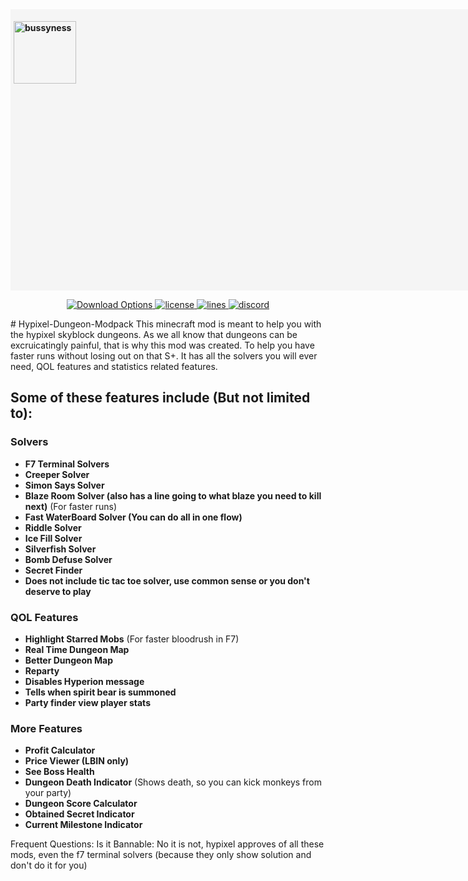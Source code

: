 <!DOCTYPE html>

<html>

<style type="text/css">

div{
  background-color: whitesmoke;
  width: 1410;
  height: 440px;
  font-weight: bold;
  padding: 5px; 
    }

</style>

<body>

<div>

<img src="https://i.ibb.co/FgF2xgc/Picture-1.png"
alt="bussyness" height="100" width="100">

</div>

<p align="center">
<a href="https://github.com/cyoung06/Skyblock-Dungeons-Guide/releases" target="_blank">
<img alt="Download Options" color="red" />
</a>
<a href="https://github.com/cyoung06/Skyblock-Dungeons-Guide/blob/master/LICENSE">
    <img alt="license" src="https://img.shields.io/github/license/cyoung06/Skyblock-Dungeons-Guide?color=00FFFF&style=for-the-badge">
 </a>
  <a href="https://github.com/cyoung06/Skyblock-Dungeons-Guide/">
    <img alt="lines" src="https://img.shields.io/tokei/lines/github/cyoung06/Skyblock-Dungeons-Guide?color=00FFFF&style=for-the-badge">
 </a>
    <a href="https://discord.gg/vuGsXhY5Bv" target="_blank">
    <img alt="discord" src="https://img.shields.io/discord/781913473872560189?color=00FFFF&label=discord&style=for-the-badge" />
  </a>
 </p>

<p>
 # Hypixel-Dungeon-Modpack
This minecraft mod is meant to help you with the hypixel skyblock dungeons. As we all know that dungeons can be excruicatingly painful, that is why this mod was created. To help you have faster runs without losing out on that S+. It has all the solvers you will ever need, QOL features and statistics related features.  

## Some of these features include (But not limited to):
### Solvers
- **F7 Terminal Solvers** 
- **Creeper Solver** 
- **Simon Says Solver** 
- **Blaze Room Solver (also has a line going to what blaze you need to kill next)** (For faster runs)
- **Fast WaterBoard Solver (You can do all in one flow)** 
- **Riddle Solver** 
- **Ice Fill Solver** 
- **Silverfish Solver** 
- **Bomb Defuse Solver** 
- **Secret Finder**
- **Does not include tic tac toe solver, use common sense or you don't deserve to play**

### QOL Features
- **Highlight Starred Mobs** (For faster bloodrush in F7)
- **Real Time Dungeon Map**
- **Better Dungeon Map**
- **Reparty**
- **Disables Hyperion message** 
- **Tells when spirit bear is summoned** 
- **Party finder view player stats**

### More Features
- **Profit Calculator**
- **Price Viewer (LBIN only)**
- **See Boss Health** 
- **Dungeon Death Indicator** (Shows death, so you can kick monkeys from your party)
- **Dungeon Score Calculator** 
- **Obtained Secret Indicator** 
- **Current Milestone Indicator** </p>

Frequent Questions:
Is it Bannable: No it is not, hypixel approves of all these mods, even the f7 terminal solvers (because they only show solution and don't do it for you)

</body>
</html>
